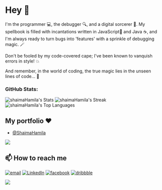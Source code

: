 
# Hey 🐥

I'm the programmer 💻, the debugger 🔍, and a digital sorcerer 🧹. My spellbook is filled with incantations written in JavaScript🚀 and Java ☕, and I'm always ready to turn bugs into 'features' with a sprinkle of debugging magic. 🪄

Don't be fooled by my code-covered cape; I've been known to vanquish errors in style! 💥

And remember, in the world of coding, the true magic lies in the unseen lines of code... 🔮

### GitHub Stats:

![shaimaHamila's Stats](https://github-readme-stats.vercel.app/api?username=shaimaHamila&theme=nightowl&show_icons=true&hide_border=true&count_private=true)
![shaimaHamila's Streak](https://github-readme-streak-stats.herokuapp.com/?user=shaimaHamila&theme=nightowl&hide_border=true)
![shaimaHamila's Top Languages](https://github-readme-stats.vercel.app/api/top-langs/?username=shaimaHamila&theme=nightowl&show_icons=true&hide_border=true&layout=compact)


## My portfolio ❤️
- [@ShaimaHamila](https://shaimahamila.pages.dev/)

![](https://quotes-github-readme.vercel.app/api?type=horizontal&theme=dark)

## 📫 How to reach me
 [![email](https://i.imgur.com/0RbioFi_d.webp?maxwidth=760&fidelity=grand)](mailto:2861984+hamilachaima1@gmail.com)
 [![LinkedIn](https://i.imgur.com/8e4Gc7f_d.webp?maxwidth=760&fidelity=grand)](https://www.linkedin.com/in/shaimahamila/) 
 [![facebook](http://i.imgur.com/P3YfQoD.png)](https://www.facebook.com/shaimaHamila) 
 [![dribbble](http://i.imgur.com/1AGmwO3.png)](https://dribbble.com/shaimaHamila) 

[![](https://visitcount.itsvg.in/api?id=shaimaHamila&label=Profile%20Views&color=7&icon=6&pretty=true)](https://visitcount.itsvg.in)
